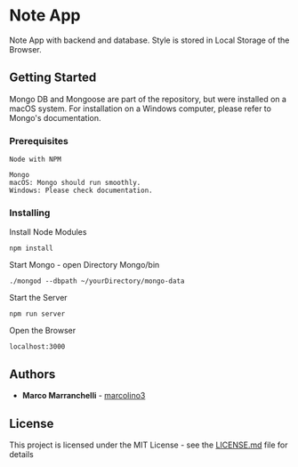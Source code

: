# Note App

Note App with backend and database. Style is stored in Local Storage of the Browser.

## Getting Started

Mongo DB and Mongoose are part of the repository, but were installed on a macOS system. For installation on a Windows computer, please refer to Mongo's documentation.

### Prerequisites

```
Node with NPM

Mongo
macOS: Mongo should run smoothly. 
Windows: Please check documentation.
```

### Installing

Install Node Modules

```
npm install
```

Start Mongo - open Directory Mongo/bin

```
./mongod --dbpath ~/yourDirectory/mongo-data
```

Start the Server

```
npm run server
```

Open the Browser

```
localhost:3000
```


## Authors

* **Marco Marranchelli** - [marcolino3](https://github.com/marcolino3)


## License

This project is licensed under the MIT License - see the [LICENSE.md](LICENSE.md) file for details

